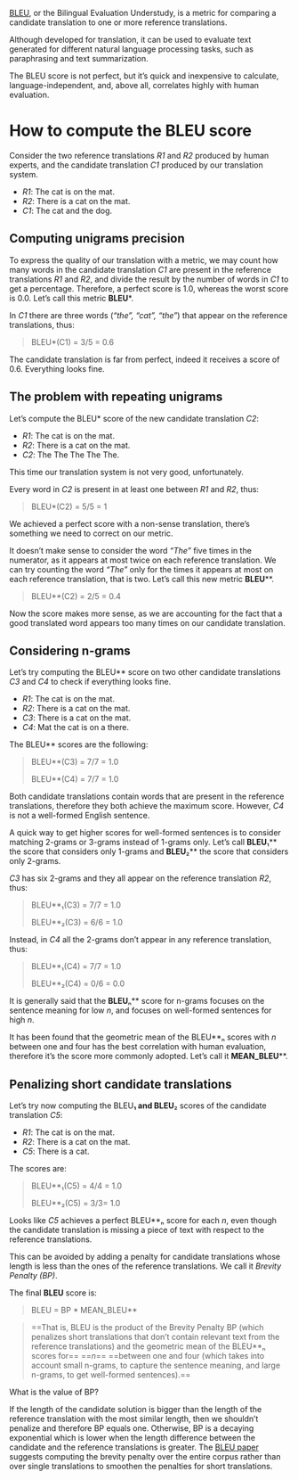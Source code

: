 [BLEU](https://aclanthology.org/P02-1040.pdf), or the Bilingual Evaluation Understudy, is a metric for comparing a candidate translation to one or more reference translations.

Although developed for translation, it can be used to evaluate text generated for different natural language processing tasks, such as paraphrasing and text summarization.

The BLEU score is not perfect, but it’s quick and inexpensive to calculate, language-independent, and, above all, correlates highly with human evaluation.

# How to compute the BLEU score

Consider the two reference translations _R1_ and _R2_ produced by human experts, and the candidate translation _C1_ produced by our translation system.

- _R1_: The cat is on the mat.
- _R2_: There is a cat on the mat.
- _C1_: The cat and the dog.

## Computing unigrams precision

To express the quality of our translation with a metric, we may count how many words in the candidate translation _C1_ are present in the reference translations _R1_ and _R2_, and divide the result by the number of words in _C1_ to get a percentage. Therefore, a perfect score is 1.0, whereas the worst score is 0.0. Let’s call this metric **BLEU***.

In _C1_ there are three words (_“the”, “cat”, “the”_) that appear on the reference translations, thus:

> BLEU*(C1) = 3/5 = 0.6

The candidate translation is far from perfect, indeed it receives a score of 0.6. Everything looks fine.

## The problem with repeating unigrams

Let’s compute the BLEU* score of the new candidate translation _C2_:

- _R1_: The cat is on the mat.
- _R2_: There is a cat on the mat.
- _C2_: The The The The The.

This time our translation system is not very good, unfortunately.

Every word in _C2_ is present in at least one between _R1_ and _R2_, thus:

> BLEU*(C2) = 5/5 = 1

We achieved a perfect score with a non-sense translation, there’s something we need to correct on our metric.

It doesn’t make sense to consider the word _“The”_ five times in the numerator, as it appears at most twice on each reference translation. We can try counting the word _“The”_ only for the times it appears at most on each reference translation, that is two. Let’s call this new metric **BLEU****.

> BLEU**(C2) = 2/5 = 0.4

Now the score makes more sense, as we are accounting for the fact that a good translated word appears too many times on our candidate translation.

## Considering n-grams

Let’s try computing the BLEU** score on two other candidate translations _C3_ and _C4_ to check if everything looks fine.

- _R1_: The cat is on the mat.
- _R2_: There is a cat on the mat.
- _C3_: There is a cat on the mat.
- _C4_: Mat the cat is on a there.

The BLEU** scores are the following:

> BLEU**(C3) = 7/7 = 1.0
> 
> BLEU**(C4) = 7/7 = 1.0

Both candidate translations contain words that are present in the reference translations, therefore they both achieve the maximum score. However, _C4_ is not a well-formed English sentence.

A quick way to get higher scores for well-formed sentences is to consider matching 2-grams or 3-grams instead of 1-grams only. Let’s call **BLEU**₁** the score that considers only 1-grams and **BLEU**₂** the score that considers only 2-grams.

_C3_ has six 2-grams and they all appear on the reference translation _R2_, thus:

> BLEU**₁(C3) = 7/7 = 1.0
> 
> BLEU**₂(C3) = 6/6 = 1.0

Instead, in _C4_ all the 2-grams don’t appear in any reference translation, thus:

> BLEU**₁(C4) = 7/7 = 1.0
> 
> BLEU**₂(C4) = 0/6 = 0.0

It is generally said that the **BLEU**ₙ** score for n-grams focuses on the sentence meaning for low _n_, and focuses on well-formed sentences for high _n_.

It has been found that the geometric mean of the BLEU**ₙ scores with _n_ between one and four has the best correlation with human evaluation, therefore it’s the score more commonly adopted. Let’s call it **MEAN_BLEU****.

## Penalizing short candidate translations

Let’s try now computing the BLEU**₁ and BLEU**₂ scores of the candidate translation _C5_:

- _R1_: The cat is on the mat.
- _R2_: There is a cat on the mat.
- _C5_: There is a cat.

The scores are:

> BLEU**₁(C5) = 4/4 = 1.0
> 
> BLEU**₂(C5) = 3/3= 1.0

Looks like _C5_ achieves a perfect BLEU**ₙ score for each _n_, even though the candidate translation is missing a piece of text with respect to the reference translations.

This can be avoided by adding a penalty for candidate translations whose length is less than the ones of the reference translations. We call it _Brevity Penalty (BP)_.

The final **BLEU** score is:

> BLEU = BP * MEAN_BLEU**

> ==That is, BLEU is the product of the Brevity Penalty BP (which penalizes short translations that don’t contain relevant text from the reference translations) and the geometric mean of the BLEU**ₙ scores for== ==_n_== ==between one and four (which takes into account small n-grams, to capture the sentence meaning, and large n-grams, to get well-formed sentences).==

What is the value of BP?

If the length of the candidate solution is bigger than the length of the reference translation with the most similar length, then we shouldn’t penalize and therefore BP equals one. Otherwise, BP is a decaying exponential which is lower when the length difference between the candidate and the reference translations is greater. The [BLEU paper](https://aclanthology.org/P02-1040.pdf) suggests computing the brevity penalty over the entire corpus rather than over single translations to smoothen the penalties for short translations.